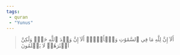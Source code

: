 ```yaml
---
tags: 
 - quran 
 - "Yunus"
---
```


> أَلَآ إِنَّ لِلَّهِ مَا فِي ٱلسَّمَٰوَٰتِ وَٱلۡأَرۡضِۗ أَلَآ إِنَّ وَعۡدَ ٱللَّهِ حَقّٞ وَلَٰكِنَّ أَكۡثَرَهُمۡ لَا يَعۡلَمُونَ
